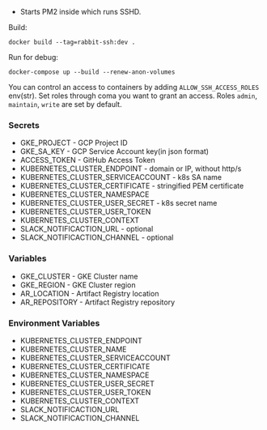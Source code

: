 * Starts PM2 inside which runs SSHD.

Build:
```
docker build --tag=rabbit-ssh:dev .
```

Run for debug:
```
docker-compose up --build --renew-anon-volumes
```

You can control an access to containers by adding `ALLOW_SSH_ACCESS_ROLES` env(str). 
Set roles through coma you want to grant an access. 
Roles `admin`, `maintain`, `write` are set by default.

### Secrets
* GKE_PROJECT - GCP Project ID
* GKE_SA_KEY - GCP Service Account key(in json format)
* ACCESS_TOKEN - GitHub Access Token
* KUBERNETES_CLUSTER_ENDPOINT - domain or IP, without http/s
* KUBERNETES_CLUSTER_SERVICEACCOUNT - k8s SA name
* KUBERNETES_CLUSTER_CERTIFICATE - stringified PEM certificate
* KUBERNETES_CLUSTER_NAMESPACE
* KUBERNETES_CLUSTER_USER_SECRET - k8s secret name
* KUBERNETES_CLUSTER_USER_TOKEN
* KUBERNETES_CLUSTER_CONTEXT
* SLACK_NOTIFICACTION_URL - optional
* SLACK_NOTIFICACTION_CHANNEL - optional

### Variables
* GKE_CLUSTER - GKE Cluster name
* GKE_REGION - GKE Cluster region
* AR_LOCATION - Artifact Registry location
* AR_REPOSITORY - Artifact Registry repository

### Environment Variables
* KUBERNETES_CLUSTER_ENDPOINT
* KUBERNETES_CLUSTER_NAME
* KUBERNETES_CLUSTER_SERVICEACCOUNT
* KUBERNETES_CLUSTER_CERTIFICATE
* KUBERNETES_CLUSTER_NAMESPACE
* KUBERNETES_CLUSTER_USER_SECRET
* KUBERNETES_CLUSTER_USER_TOKEN
* KUBERNETES_CLUSTER_CONTEXT
* SLACK_NOTIFICACTION_URL
* SLACK_NOTIFICACTION_CHANNEL
